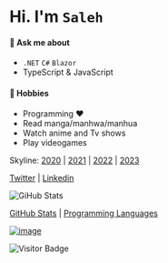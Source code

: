# Hi. I'm `Saleh`

#### 💬 Ask me about 
- `.NET` `C#` `Blazor`
- TypeScript & JavaScript

#### 📅 Hobbies 
- Programming ❤️
- Read manga/manhwa/manhua
- Watch anime and Tv shows
- Play videogames

Skyline: [2020](https://skyline.github.com/msynk/2020) | [2021](https://skyline.github.com/msynk/2021) | [2022](https://skyline.github.com/msynk/2022) | [2023](https://skyline.github.com/msynk/2023)

[Twitter](https://twitter.com/SalehYusefnejad) | [Linkedin](https://www.linkedin.com/in/msynk)



![GiHub Stats](https://github-readme-stats.vercel.app/api?username=msynk&count_private=true&theme=tokyonight "GitHub Stats")



[GitHub Stats](https://github-readme-stats.vercel.app/api?username=msynk&show_icons=true&count_private=true&theme=tokyonight)
|
[Programming Languages](https://github-readme-stats.vercel.app/api/top-langs/?username=msynk&theme=tokyonight)



[![image](https://img.10fastfingers.com/img/layout/logo@2x.png)](https://10fastfingers.com/user/504907/)


![Visitor Badge](https://visitor-badge.laobi.icu/badge?page_id=msynk.msynk)
